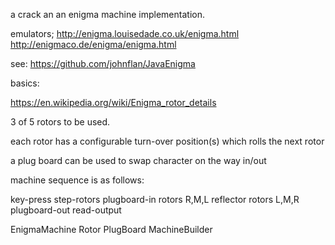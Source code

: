 a crack an an enigma machine implementation.

emulators;
http://enigma.louisedade.co.uk/enigma.html
http://enigmaco.de/enigma/enigma.html


see: https://github.com/johnflan/JavaEnigma

basics:

https://en.wikipedia.org/wiki/Enigma_rotor_details

3 of 5 rotors to be used.

each rotor has a configurable turn-over position(s) which rolls the next rotor

a plug board can be used to swap character on the way in/out

machine sequence is as follows:

key-press
step-rotors
plugboard-in
rotors R,M,L
reflector
rotors L,M,R
plugboard-out
read-output

EnigmaMachine
Rotor
PlugBoard
MachineBuilder


